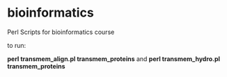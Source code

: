# bioinformatics
Perl Scripts for bioinformatics course


to run:

**perl transmem_align.pl transmem_proteins**
and
**perl transmem_hydro.pl transmem_proteins**
